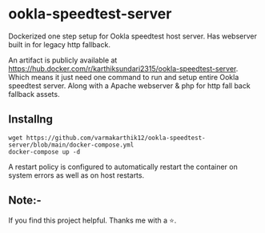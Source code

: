 # ookla-speedtest-server
Dockerized one step setup for Ookla speedtest host server. Has webserver built in for legacy http fallback.

An artifact is publicly available at https://hub.docker.com/r/karthiksundari2315/ookla-speedtest-server. Which means it just need one command to run and setup entire Ookla speedtest server. Along with a Apache webserver & php for http fall back fallback assets.

## Installng

```
wget https://github.com/varmakarthik12/ookla-speedtest-server/blob/main/docker-compose.yml
docker-compose up -d
```

A restart policy is configured to automatically restart the container on system errors as well as on host restarts.

## Note:- 
If you find this project helpful. Thanks me with a ⭐️.
